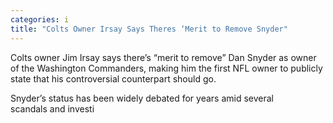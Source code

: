 ```yaml
---
categories: i
title: "Colts Owner Irsay Says Theres ‘Merit to Remove Snyder"
---
```


Colts owner Jim Irsay says there’s “merit to remove” Dan Snyder as owner of the Washington&nbsp;Commanders, making him the first NFL owner to publicly state that his controversial counterpart should go.



Snyder’s status has been widely debated for years amid&nbsp;several scandals&nbsp;and investi